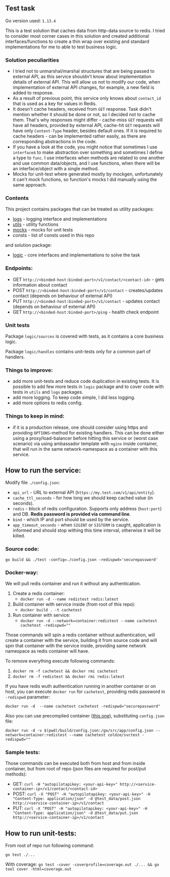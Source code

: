 ## Test task

Go version used: `1.13.4`

This is a test solution that caches data from http-data source to redis.
I tried to consider most corner cases in this solution and created additional interfaces/functions to create a thin wrap
over existing and standard implementations for me to able to test business logic.

### Solution peculiarities
* I tried not to unmarshal/marshal structures that are being passed to external API, as this service shouldn't know about
implementation details of external API. This will allow us not to modify our code, when implementation of external API changes,
for example, a new field is added to response.
* As a result of previous point, this service only knows about `contact_id` that is used as a key for values in Redis.
* It doesn't cache headers, received from `GET` response. Task didn't mention whether it should be 
done or not, so I decided not to cache them. That's why responses might differ - cache-miss `GET` requests will have all
headers, provided by external API, cache-hit `GET` requests will have only `Content-Type` header, besides default ones.
If it is required to cache headers - can be implemented rather easily, as there are corresponding abstractions in the code.
* If you have a look at the code, you might notice that sometimes I use `interface`s to make abstraction over something and sometimes I define a type to `func`. I use interfaces when methods are related to one another and use common data/objects, and I use functions, when there will be an interface/object with a single method.
* Mocks for unit-test where generated mostly by mockgen, unfortunately it can't mock functions, so function's mocks I did manually using the same approach.

### Contents
This project contains packages that can be treated as utility packages:
* [logs](logs/README.md) - logging interface and implementations
* [utils](utils/README.md) - utility functions
* [mocks](mocks/README.md) - mocks for unit tests
* consts - list of consts used in this repo

and solution package:
* [logic](logic/README.md) - core interfaces and implementations to solve the task

### Endpoints:
* GET `http://<binded-host:binded-port>/v1/contact/<contact-id>` - gets information about contact
* POST `http://<binded-host:binded-port>/v1/contact` - creates/updates contact (depends on behaviour of external API)
* PUT `http://<binded-host:binded-port>/v1/contact` - updates contact (depends on behaviour of external API)
* GET `http://<binded-host:binded-port>/ping` - health check endpoint

### Unit tests
Package `logic/sources` is covered with tests, as it contains a core business logic.

Package `logic/handles` contains unit-tests only for a common part of handlers.

### Things to improve:
* add more unit-tests and reduce code duplication in existing tests. It is possible to add few more tests in `logic` package
and to cover code with tests in `utils` and `logs` packages.
* add more logging. To keep code simple, I did less logging.
* add more options to redis config.

### Things to keep in mind:
* if it is a production release, one should consider using https and providing `OPTIONS`-method for existing handlers.
 This can be done either using a proxy/load-balancer before hitting this service or (worst case scenario) via using
 ambassador template with `nginx` inside container, that will run in the same network-namespace as a container with this service.


## How to run the service:
Modify file `./config.json`:
* `api_url` - URL to external API (`https://my.test.com/v1/api/entity`).
* `cache_ttl_seconds` - for how long we should keep cached value (in seconds).
* `redis` - block of redis configuration. Supports only address (`host:port`) and DB. **Redis password is provided via
command line**.
* `bind` - which IP and port should be used by the service.
* `app_timeout_seconds` - when `SIGINT` or `SIGTERM` is caught, application is informed and should stop withing this
time interval, otherwise it will be killed.

### Source code:
`go build && ./test -config=./config.json -redispwd='securepassword'`
### Docker-way:
We will pull redis container and run it without any authentication.
1. Create a redis container:
    * `docker run -d --name redistest redis:latest`
2. Build container with service inside (from root of this repo):
    * `docker build . -t cachetest`
3. Run container with service:
    * `docker run -d --network=container:redistest --name cachetest cachetest -redispwd=""`

Those commands will spin a redis container without authentication, will create a container with the service,
building it from source code and will spin that container with the service inside, providing same network namespace as
redis container will have.

To remove everything execute following commands:
1. `docker rm -f cachetest && docker rmi cachetest`
2. `docker rm -f redistest && docker rmi redis:latest`

If you have redis wuth authentication running in another container or on host, you can execute `docker run` for `cachetest`,
providing redis password in `-redispwd` parameter:

`docker run -d  --name cachetest cachetest -redispwd="securepassword"`

Also you can use precompiled container ([this one](https://hub.docker.com/repository/docker/coldze/svctest)), substituting `config.json` file:

`docker run -d -v $(pwd)/build/config.json:/go/src/app/config.json --network=container:redistest --name cachetest coldze/svctest -redispwd=""`

### Sample tests:
Those commands can be executed both from host and from inside container, but from root of repo (json files are required for post/put methods):
* GET: `curl -H "autopilotapikey: <your-api-key>" http://<service-container-ip>/v1/contact/<contact-id>`
* POST: `curl -X "POST" -H "autopilotapikey: <your-api-key>" -H "Content-Type: application/json" -d @test_data/post.json http://<service-container-ip>/v1/contact`
* PUT: `curl -X "POST" -H "autopilotapikey: <your-api-key>" -H "Content-Type: application/json" -d @test_data/put.json http://<service-container-ip>/v1/contact`

## How to run unit-tests:
From root of repo run following command:

`go test ./...`

With coverage:
`go test -cover -coverprofile=coverage.out ./... && go tool cover -html=coverage.out`
